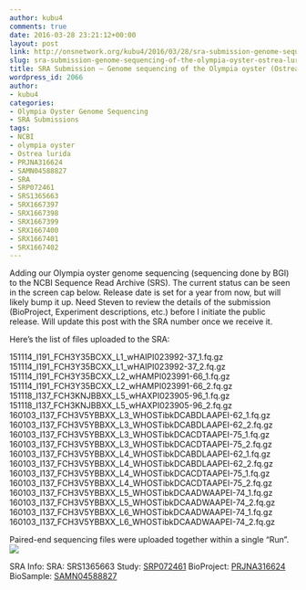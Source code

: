 ```yaml
---
author: kubu4
comments: true
date: 2016-03-28 23:21:12+00:00
layout: post
link: http://onsnetwork.org/kubu4/2016/03/28/sra-submission-genome-sequencing-of-the-olympia-oyster-ostrea-lurida/
slug: sra-submission-genome-sequencing-of-the-olympia-oyster-ostrea-lurida
title: SRA Submission – Genome sequencing of the Olympia oyster (Ostrea lurida)
wordpress_id: 2066
author:
- kubu4
categories:
- Olympia Oyster Genome Sequencing
- SRA Submissions
tags:
- NCBI
- olympia oyster
- Ostrea lurida
- PRJNA316624
- SAMN04588827
- SRA
- SRP072461
- SRS1365663
- SRX1667397
- SRX1667398
- SRX1667399
- SRX1667400
- SRX1667401
- SRX1667402
---
```


Adding our Olympia oyster genome sequencing (sequencing done by BGI) to the NCBI Sequence Read Archive (SRS). The current status can be seen in the screen cap below. Release date is set for a year from now, but will likely bump it up. Need Steven to review the details of the submission (BioProject, Experiment descriptions, etc.) before I initiate the public release. Will update this post with the SRA number once we receive it.

Here’s the list of files uploaded to the SRA:

151114_I191_FCH3Y35BCXX_L1_wHAIPI023992-37_1.fq.gz
151114_I191_FCH3Y35BCXX_L1_wHAIPI023992-37_2.fq.gz
151114_I191_FCH3Y35BCXX_L2_wHAMPI023991-66_1.fq.gz
151114_I191_FCH3Y35BCXX_L2_wHAMPI023991-66_2.fq.gz
151118_I137_FCH3KNJBBXX_L5_wHAXPI023905-96_1.fq.gz
151118_I137_FCH3KNJBBXX_L5_wHAXPI023905-96_2.fq.gz
160103_I137_FCH3V5YBBXX_L3_WHOSTibkDCABDLAAPEI-62_1.fq.gz
160103_I137_FCH3V5YBBXX_L3_WHOSTibkDCABDLAAPEI-62_2.fq.gz
160103_I137_FCH3V5YBBXX_L3_WHOSTibkDCACDTAAPEI-75_1.fq.gz
160103_I137_FCH3V5YBBXX_L3_WHOSTibkDCACDTAAPEI-75_2.fq.gz
160103_I137_FCH3V5YBBXX_L4_WHOSTibkDCABDLAAPEI-62_1.fq.gz
160103_I137_FCH3V5YBBXX_L4_WHOSTibkDCABDLAAPEI-62_2.fq.gz
160103_I137_FCH3V5YBBXX_L4_WHOSTibkDCACDTAAPEI-75_1.fq.gz
160103_I137_FCH3V5YBBXX_L4_WHOSTibkDCACDTAAPEI-75_2.fq.gz
160103_I137_FCH3V5YBBXX_L5_WHOSTibkDCAADWAAPEI-74_1.fq.gz
160103_I137_FCH3V5YBBXX_L5_WHOSTibkDCAADWAAPEI-74_2.fq.gz
160103_I137_FCH3V5YBBXX_L6_WHOSTibkDCAADWAAPEI-74_1.fq.gz
160103_I137_FCH3V5YBBXX_L6_WHOSTibkDCAADWAAPEI-74_2.fq.gz

Paired-end sequencing files were uploaded together within a single “Run”.
[![](http://eagle.fish.washington.edu/Arabidopsis/20160328_SRA_submission_oly_genome_seq.jpg)](http://eagle.fish.washington.edu/Arabidopsis/20160328_SRA_submission_oly_genome_seq.jpg)

SRA Info:
SRA: SRS1365663
Study: [SRP072461](https://trace.ncbi.nlm.nih.gov/Traces/sra/?study=SRP072461)
BioProject: [PRJNA316624](https://www.ncbi.nlm.nih.gov/bioproject/PRJNA316624)
BioSample: [SAMN04588827](https://www.ncbi.nlm.nih.gov/biosample/4588827)
